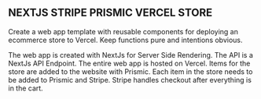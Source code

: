 ## NEXTJS STRIPE PRISMIC VERCEL STORE

Create a web app template with reusable components for deploying
an ecommerce store to Vercel. Keep functions pure and intentions obvious.

The web app is created with NextJs for Server Side Rendering.
The API is a NextJs API Endpoint.
The entire web app is hosted on Vercel.
Items for the store are added to the website with Prismic.
Each item in the store needs to be added to Prismic and Stripe.
Stripe handles checkout after everything is in the cart.
